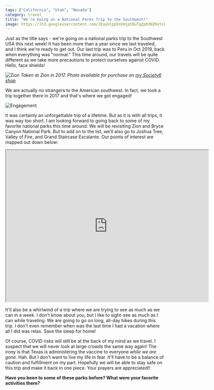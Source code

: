 ```yaml
---
tags: ["California", "Utah", "Nevada"]
category: travel
title: "We're Going on a National Parks Trip to the Southwest!"
image: https://lh3.googleusercontent.com/JEayblpp5nVmjpS9uTgZp03NZKvYiLvVb4YPQeSctDM8NKA1rc-Gh8LgTlNz6_10a3A6S5Ww_wx3MXcuCOGA6i8cFMWZMaUE0-GNdn584kRFbZL1d5y3AW2AjCXJWNsvVFQR0c03P_tYqTCZ0IHh4wZbne7gjpJ97vAMPRociYHmzvllwqYQFjIfMMYNJwjBhI0tdvWNf4p562woJVHxvEEwTkRw9XOXAw0ce-a7du5P_0Agj1CtYOSlN_ZhnVu8FkSbkUUzK04ZWM21MGK2m-KTX0-e36VImXwvLQD9gNbSNbx7gdN3SZeUBFMWQHE3cSeo9phndvkU0Z40iqb0E8dXDt0F5536uZCWuqXy0lU1a2GeqIdnK3HPeJJto6br_hH2tTvmDAz4c5tbPci0av4z0cjwRIQdQJEuCOA7DPFYM3wiL6rKOvZaRTi9zuE0HXtqdjqX_h-PH3Mu_IgV5W6KdfZTQBdUKOvkDAIG4F4Bnpaiby7Su6NM7x8k-gmbTmQfDMZ7TFlWcc6wNoO_xCwgfihLu4TeRBWPNVrn1WDVced2SGSldoB9FVuuzxeZyPa6GnohUZ2Y9HQnbahl2F2Z99fsVFoaRXELnS6xCyidikQLOS82mJDH6rddDhsZbNFTJ7dm2arBTAatFBVTGpLflYttRm-L-r_JTC7aoHpP1hYzvtJihNPxqKnUOGPKfOS8C1hn8-kxSEW7O1kF9foJVhBypIxnMIrakQA1WJHtHIlff4e4kxkMa-85HRslyOC20y6wajhwSHw3Jkg=w1440-h960-no?authuser=0
---
```

Just as the title says - we're going on a national parks trip to the Southwest USA this next week! It has been more than a year since we last traveled, and I think we're ready to get out. Our last trip was to Peru in Oct 2019, back when everything was "normal." This time around, our travels will be quite different as we take more precautions to protect ourselves against COVID. Hello, face shields!

![Zion](https://lh3.googleusercontent.com/JEayblpp5nVmjpS9uTgZp03NZKvYiLvVb4YPQeSctDM8NKA1rc-Gh8LgTlNz6_10a3A6S5Ww_wx3MXcuCOGA6i8cFMWZMaUE0-GNdn584kRFbZL1d5y3AW2AjCXJWNsvVFQR0c03P_tYqTCZ0IHh4wZbne7gjpJ97vAMPRociYHmzvllwqYQFjIfMMYNJwjBhI0tdvWNf4p562woJVHxvEEwTkRw9XOXAw0ce-a7du5P_0Agj1CtYOSlN_ZhnVu8FkSbkUUzK04ZWM21MGK2m-KTX0-e36VImXwvLQD9gNbSNbx7gdN3SZeUBFMWQHE3cSeo9phndvkU0Z40iqb0E8dXDt0F5536uZCWuqXy0lU1a2GeqIdnK3HPeJJto6br_hH2tTvmDAz4c5tbPci0av4z0cjwRIQdQJEuCOA7DPFYM3wiL6rKOvZaRTi9zuE0HXtqdjqX_h-PH3Mu_IgV5W6KdfZTQBdUKOvkDAIG4F4Bnpaiby7Su6NM7x8k-gmbTmQfDMZ7TFlWcc6wNoO_xCwgfihLu4TeRBWPNVrn1WDVced2SGSldoB9FVuuzxeZyPa6GnohUZ2Y9HQnbahl2F2Z99fsVFoaRXELnS6xCyidikQLOS82mJDH6rddDhsZbNFTJ7dm2arBTAatFBVTGpLflYttRm-L-r_JTC7aoHpP1hYzvtJihNPxqKnUOGPKfOS8C1hn8-kxSEW7O1kF9foJVhBypIxnMIrakQA1WJHtHIlff4e4kxkMa-85HRslyOC20y6wajhwSHw3Jkg=w1440-h960-no?authuser=0)
*Taken at Zion in 2017. Photo available for purchase on [my Society6 shop](https://society6.com/product/zion-national-park-utah-natural-landscape-sunset-photography_print?curator=jessicapei)*

We are actually no strangers to the American southwest. In fact, we took a trip together there in 2017 and that's where we got engaged!

![Engagement](https://lh3.googleusercontent.com/Zl7PFY-2I4_8rrHMgURJeLd_vQi94k7f-peMDVOXTLGaAXW8U05ACGdS6XP_LFH3hT2f8qaxsrWP8kUF98q-y8zmE4aZTg3mCdyFllbt_-7qI0YOmLBvNesdmna5dutn8-5SKKy6HVAtxgFxaPStsjVM8-p3jVcvk0f1x1acRC0WOBDsDriBM2Zgpo4g4pJhOYKfI-EA2KXfIAiNkI7TbPTLrWIAnEhfQhJOGQShSG0em8svw2p_AxQLl3U3Wg36HSpNaSQcT1jEW5Bkrab3gIfZYnTUxKMMBHpx3Ub8Lx2P8tHP80PU9V6d9fZd2N1bsKjBJbQvlRYzLJ27pYmU_XjlErlHxEv54l6fuY7zNS-qt1GGPz1IIdYYMs0fMHki89D_2VFyGNKaLtGxz4a9pT8c17eZDMPlYTseI-vhFyHDFdRyKCU_4gYP_iNesXGvw8pYDi1r8cPwmooJ99rxX_CeL8Td2KzHGRhYy4fY9IjQE3LJgh1chzKjEuxk7uj1gkZ4AmzeVEcka8-g_m2mXb2ESqryycRftFL3YLW16BfcwOAa3nE8-0gFwUXMquWGae8WxHwL9xZMhdND651xhRWRUW2C8whKdudxmADzYRe4aP9S_K8SOt4UiVFLV4iTUgGRrQOfyP6hn3MwY6gjmoM2zqKYO0JUl1hSUowgdYT3ffxH4WswA7hlya6551qnojLSQnrd4GI1H2MCDY4UwsBfCx9kPfyZAS8_rOYscdvrTO3XJY1q0rr5G6w2UjoSYN0JDF0kkeI87kbCD-U=w1372-h1029-no?authuser=0)

It was certainly an unforgettable trip of a lifetime. But as it is with all trips, it was way too short. I am looking forward to going back to some of my favorite national parks this time around. We will be revisiting Zion and Bryce Canyon National Park. But to add on to the list, we'll also go to Joshua Tree, Valley of Fire, and Grand Staircase Escalante. Our points of interest are mapped out down below:

<iframe src="https://www.google.com/maps/d/embed?mid=1Q5caCR4yomHpleTTdeAhkOXWTrC0IZ1u" width="640" height="480"></iframe>

It'll also be a whirlwind of a trip where we are trying to see as much as we can in a week. I don't know about you, but I like to sight-see as much as I can while traveling. We are going to go on long, all-day hikes during this trip. I don't even remember when was the last time I had a vacation where all I did was relax. Save the sleep for home!

Of course, COVID risks will still be at the back of my mind as we travel. I suspect that we will never look at large crowds the same way again! The irony is that Texas is administering the vaccine to everyone *while we are gone.* Hah. But I don't want to live my life in fear. It'll have to be a balance of caution and fulfillment on my part. Hopefully we will be able to stay safe on this trip and make it back in one piece. Your prayers are appreciated!!

**Have you been to some of these parks before? What were your favorite activities there?**